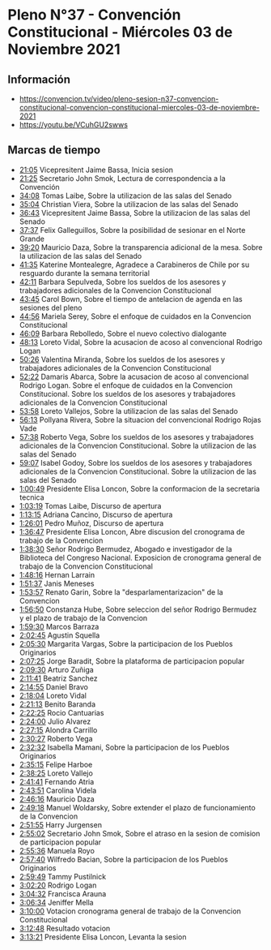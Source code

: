 # Pleno N°37 - Convención Constitucional - Miércoles 03 de Noviembre 2021

## Información
- https://convencion.tv/video/pleno-sesion-n37-convencion-constitucional-convencion-constitucional-miercoles-03-de-noviembre-2021
- https://youtu.be/VCuhGU2swws

## Marcas de tiempo

- [21:05](https://youtu.be/VCuhGU2swws?t=1265) Vicepresitent Jaime Bassa, Inicia sesion
- [21:25](https://youtu.be/VCuhGU2swws?t=1285) Secretario John Smok, Lectura de correspondencia a la Convención
- [34:08](https://youtu.be/VCuhGU2swws?t=2048) Tomas Laibe, Sobre la utilizacion de las salas del Senado
- [35:04](https://youtu.be/VCuhGU2swws?t=2104) Christian Viera, Sobre la utilizacion de las salas del Senado
- [36:43](https://youtu.be/VCuhGU2swws?t=2203) Vicepresitent Jaime Bassa, Sobre la utilizacion de las salas del Senado
- [37:37](https://youtu.be/VCuhGU2swws?t=2257) Felix Galleguillos, Sobre la posibilidad de sesionar en el Norte Grande
- [39:20](https://youtu.be/VCuhGU2swws?t=2360) Mauricio Daza, Sobre la transparencia adicional de la mesa. Sobre la utilizacion de las salas del Senado
- [41:35](https://youtu.be/VCuhGU2swws?t=2495) Katerine Montealegre, Agradece a Carabineros de Chile por su resguardo durante la semana territorial
- [42:11](https://youtu.be/VCuhGU2swws?t=2531) Barbara Sepulveda, Sobre los sueldos de los asesores y trabajadores adicionales de la Convencion Constitucional
- [43:45](https://youtu.be/VCuhGU2swws?t=2625) Carol Bown, Sobre el tiempo de antelacion de agenda en las sesiones del pleno
- [44:56](https://youtu.be/VCuhGU2swws?t=2696) Mariela Serey, Sobre el enfoque de cuidados en la Convencion Constitucional
- [46:09](https://youtu.be/VCuhGU2swws?t=2769) Barbara Rebolledo, Sobre el nuevo colectivo dialogante
- [48:13](https://youtu.be/VCuhGU2swws?t=2893) Loreto Vidal, Sobre la acusacion de acoso al convencional Rodrigo Logan
- [50:26](https://youtu.be/VCuhGU2swws?t=3026) Valentina Miranda, Sobre los sueldos de los asesores y trabajadores adicionales de la Convencion Constitucional
- [52:22](https://youtu.be/VCuhGU2swws?t=3142) Damaris Abarca, Sobre la acusacion de acoso al convencional Rodrigo Logan. Sobre el enfoque de cuidados en la Convencion Constitucional. Sobre los sueldos de los asesores y trabajadores adicionales de la Convencion Constitucional
- [53:58](https://youtu.be/VCuhGU2swws?t=3238) Loreto Vallejos, Sobre la utilizacion de las salas del Senado
- [56:13](https://youtu.be/VCuhGU2swws?t=3373) Pollyana Rivera, Sobre la situacion del convencional Rodrigo Rojas Vade
- [57:38](https://youtu.be/VCuhGU2swws?t=3458) Roberto Vega, Sobre los sueldos de los asesores y trabajadores adicionales de la Convencion Constitucional. Sobre la utilizacion de las salas del Senado
- [59:07](https://youtu.be/VCuhGU2swws?t=3547) Isabel Godoy, Sobre los sueldos de los asesores y trabajadores adicionales de la Convencion Constitucional. Sobre la utilizacion de las salas del Senado
- [1:00:49](https://youtu.be/VCuhGU2swws?t=3649) Presidente Elisa Loncon, Sobre la conformacion de la secretaria tecnica
- [1:03:19](https://youtu.be/VCuhGU2swws?t=3799) Tomas Laibe, Discurso de apertura
- [1:13:15](https://youtu.be/VCuhGU2swws?t=4395) Adriana Cancino, Discurso de apertura
- [1:26:01](https://youtu.be/VCuhGU2swws?t=5161) Pedro Muñoz, Discurso de apertura
- [1:36:47](https://youtu.be/VCuhGU2swws?t=5807) Presidente Elisa Loncon, Abre discusion del cronograma de trabajo de la Convencion
- [1:38:30](https://youtu.be/VCuhGU2swws?t=5910) Señor Rodrigo Bermudez, Abogado e investigador de la Biblioteca del Congreso Nacional. Exposicion de cronograma general de trabajo de la Convencion Constitucional
- [1:48:16](https://youtu.be/VCuhGU2swws?t=6496) Hernan Larrain
- [1:51:37](https://youtu.be/VCuhGU2swws?t=6697) Janis Meneses
- [1:53:57](https://youtu.be/VCuhGU2swws?t=6837) Renato Garin, Sobre la "desparlamentarizacion" de la Convencion
- [1:56:50](https://youtu.be/VCuhGU2swws?t=7010) Constanza Hube, Sobre seleccion del señor Rodrigo Bermudez y el plazo de trabajo de la Convencion
- [1:59:30](https://youtu.be/VCuhGU2swws?t=7170) Marcos Barraza
- [2:02:45](https://youtu.be/VCuhGU2swws?t=7365) Agustin Squella
- [2:05:30](https://youtu.be/VCuhGU2swws?t=7530) Margarita Vargas, Sobre la participacion de los Pueblos Originarios
- [2:07:25](https://youtu.be/VCuhGU2swws?t=7645) Jorge Baradit, Sobre la plataforma de participacion popular
- [2:09:30](https://youtu.be/VCuhGU2swws?t=7770) Arturo Zuñiga
- [2:11:41](https://youtu.be/VCuhGU2swws?t=7901) Beatriz Sanchez
- [2:14:55](https://youtu.be/VCuhGU2swws?t=8095) Daniel Bravo
- [2:18:04](https://youtu.be/VCuhGU2swws?t=8284) Loreto Vidal
- [2:21:13](https://youtu.be/VCuhGU2swws?t=8473) Benito Baranda
- [2:22:25](https://youtu.be/VCuhGU2swws?t=8545) Rocio Cantuarias
- [2:24:00](https://youtu.be/VCuhGU2swws?t=8640) Julio Alvarez
- [2:27:15](https://youtu.be/VCuhGU2swws?t=8835) Alondra Carrillo
- [2:30:27](https://youtu.be/VCuhGU2swws?t=9027) Roberto Vega
- [2:32:32](https://youtu.be/VCuhGU2swws?t=9152) Isabella Mamani, Sobre la participacion de los Pueblos Originarios
- [2:35:15](https://youtu.be/VCuhGU2swws?t=9315) Felipe Harboe
- [2:38:25](https://youtu.be/VCuhGU2swws?t=9505) Loreto Vallejo
- [2:41:41](https://youtu.be/VCuhGU2swws?t=9701) Fernando Atria
- [2:43:51](https://youtu.be/VCuhGU2swws?t=9831) Carolina Videla
- [2:46:16](https://youtu.be/VCuhGU2swws?t=9976) Mauricio Daza
- [2:49:18](https://youtu.be/VCuhGU2swws?t=10158) Manuel Woldarsky, Sobre extender el plazo de funcionamiento de la Convencion
- [2:51:55](https://youtu.be/VCuhGU2swws?t=10315) Harry Jurgensen
- [2:55:02](https://youtu.be/VCuhGU2swws?t=10502) Secretario John Smok, Sobre el atraso en la sesion de comision de participacion popular
- [2:55:36](https://youtu.be/VCuhGU2swws?t=10536) Manuela Royo
- [2:57:40](https://youtu.be/VCuhGU2swws?t=10660) Wilfredo Bacian, Sobre la participacion de los Pueblos Originarios
- [2:59:49](https://youtu.be/VCuhGU2swws?t=10789) Tammy Pustilnick
- [3:02:20](https://youtu.be/VCuhGU2swws?t=10940) Rodrigo Logan
- [3:04:32](https://youtu.be/VCuhGU2swws?t=11072) Francisca Arauna
- [3:06:34](https://youtu.be/VCuhGU2swws?t=11194) Jeniffer Mella
- [3:10:00](https://youtu.be/VCuhGU2swws?t=11400) Votacion cronograma general de trabajo de la Convencion Constitucional
- [3:12:48](https://youtu.be/VCuhGU2swws?t=11568) Resultado votacion
- [3:13:21](https://youtu.be/VCuhGU2swws?t=11601) Presidente Elisa Loncon, Levanta la sesion